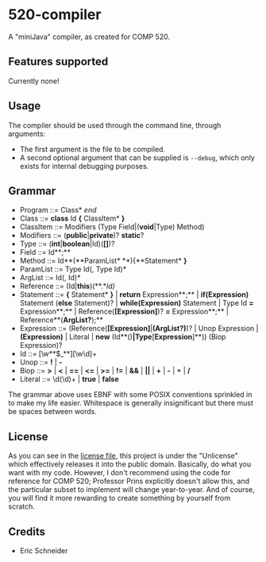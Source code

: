 # 520-compiler
A "miniJava" compiler, as created for COMP 520.

## Features supported
Currently none!

## Usage
The compiler should be used through the command line, through arguments:
* The first argument is the file to be compiled.
* A second optional argument that can be supplied is `--debug`, which only exists for internal debugging purposes.

## Grammar
* Program ::= Class\* *end*
* Class ::= **class** Id **{** ClassItem\* **}**
* ClassItem ::= Modifiers (Type Field|(**void**|Type) Method)
* Modifiers ::= (**public**|**private**)? **static**?
* Type ::= (**int**|**boolean**|Id)(**[]**)?
* Field ::= Id**;**
* Method ::= Id**(**ParamList\* **){**Statement\* **}**
* ParamList ::= Type Id(, Type Id)*
* ArgList ::= Id(, Id)*
* Reference ::= (Id|**this**)(**.**Id)*
* Statement ::= **{** Statement\* **}**
			| **return** Expression**;**
			| **if(**Expression**)** Statement (**else** Statement)?
			| **while(**Expression**)** Statement
			| Type Id **=** Expression**;**
			| Reference(**[**Expression**]**)? **=** Expression**;**
			| Reference**(**ArgList?**);**
* Expression ::= (Reference(**[**Expression**]**|**(**ArgList?**)**)?
			| Unop Expression
			| **(**Expression**)**
			| Literal
			| **new** (Id**()**|Type**[**Expression**]**))
			(Biop Expression)?
* Id ::= \[\w**$_**][\w\d]+
* Unop ::= **!** | **-**
* Biop ::= **>** | **<** | **==** | **<=** | **>=** | **!=** | **&&** | **||** | **+** | **-** | \* | **/**
* Literal ::= \d(\d)+ | **true** | **false**

The grammar above uses EBNF with some POSIX conventions sprinkled in to make my life easier. Whitespace is generally insignificant but there must be spaces between words.

## License
As you can see in the [license file](LICENSE), this project is under the "Unlicense" which effectively releases it into the public domain. Basically, do what you want with my code. However, I don't recommend using the code for reference for COMP 520; Professor Prins explicitly doesn't allow this, and the particular subset to implement will change year-to-year. And of course, you will find it more rewarding to create something by yourself from scratch.

## Credits
* Eric Schneider
  
